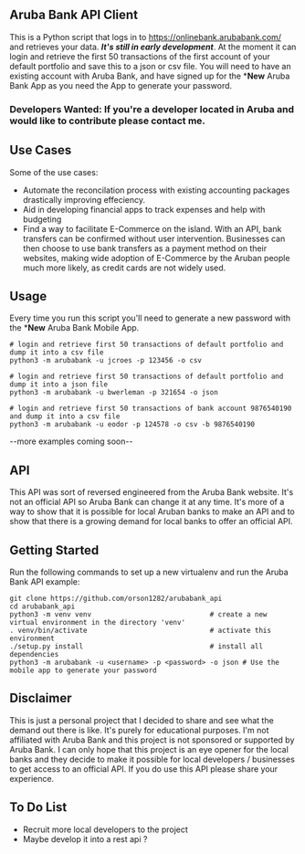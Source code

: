## Aruba Bank API Client

This is a Python script that logs in to https://onlinebank.arubabank.com/ and retrieves your data.
__*It's still in early development*__. At the moment it can login and retrieve the first 50 transactions of the first account of your default portfolio and save this to a json or csv file. You will need to have an existing account with Aruba Bank, and have signed up for the ***New** Aruba Bank App as you need the App to generate your password.

### Developers Wanted: If you're a developer located in Aruba and would like to contribute please contact me.


## Use Cases

Some of the use cases:
- Automate the reconcilation process with existing accounting packages drastically improving effeciency.
- Aid in developing financial apps to track expenses and help with budgeting
- Find a way to facilitate E-Commerce on the island. With an API, bank transfers can be confirmed without user intervention.
Businesses can then choose to use bank transfers as a payment method on their websites,
making wide adoption of E-Commerce by the Aruban people much more likely, as credit cards are not widely used.


## Usage

Every time you run this script you'll need to generate a new password with the ***New** Aruba Bank Mobile App.

    # login and retrieve first 50 transactions of default portfolio and dump it into a csv file
    python3 -m arubabank -u jcroes -p 123456 -o csv

    # login and retrieve first 50 transactions of default portfolio and dump it into a json file
    python3 -m arubabank -u bwerleman -p 321654 -o json

    # login and retrieve first 50 transactions of bank account 9876540190 and dump it into a csv file
    python3 -m arubabank -u eodor -p 124578 -o csv -b 9876540190

--more examples coming soon--


## API

This API was sort of reversed engineered from the Aruba Bank website. It's not an official API so Aruba Bank can change it at any time. It's more of a way to show that it is possible for local Aruban banks to make an API and to show that there is a growing demand for local banks to offer an official API.

## Getting Started

Run the following commands to set up a new virtualenv and run the Aruba Bank API example:

    git clone https://github.com/orson1282/arubabank_api
    cd arubabank_api
    python3 -m venv venv                             # create a new virtual environment in the directory 'venv'
    . venv/bin/activate                              # activate this environment
    ./setup.py install                               # install all dependencies
    python3 -m arubabank -u <username> -p <password> -o json # Use the mobile app to generate your password


## Disclaimer

This is just a personal project that I decided to share and see what the demand out there is like. It's purely for educational purposes. I'm not affiliated with Aruba Bank and this project is not sponsored or supported by Aruba Bank. I can only hope that this project is an eye opener for the local banks and they decide to make it possible for local developers / businesses to get access to an official API. If you do use this API please share your experience.

## To Do List

- Recruit more local developers to the project
- Maybe develop it into a rest api ?
